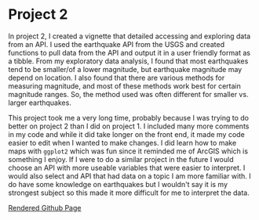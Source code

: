 # Project 2
In project 2, I created a vignette that detailed accessing and exploring data from an API. I used the earthquake API from the USGS and created functions to pull data from the API and output it in a user friendly format as a tibble. From my exploratory data analysis, I found that most earthquakes tend to be smaller/of a lower magnitude, but earthquake magnitude may depend on location. I also found that there are various methods for measuring magnitude, and most of these methods work best for certain magnitude ranges. So, the method used was often different for smaller vs. larger earthquakes.

This project took me a very long time, probably because I was trying to do better on project 2 than I did on project 1. I included many more comments in my code and while it did take longer on the front end, it made my code easier to edit when I wanted to make changes. I did learn how to make maps with `ggplot2` which was fun since it reminded me of ArcGIS which is something I enjoy. If I were to do a similar project in the future I would choose an API with more useable variables that were easier to interpret. I would also select and API that had data on a topic I am more familiar with. I do have some knowledge on earthquakes but I wouldn't say it is my strongest subject so this made it more difficult for me to interpret the data.

[Rendered Github Page](https://rsfellman.github.io/ST558Project2/)
